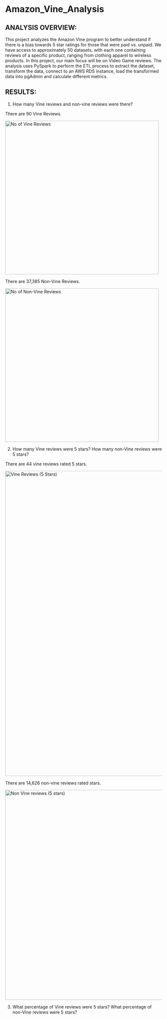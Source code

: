 # Amazon_Vine_Analysis

## ANALYSIS OVERVIEW:

This project analyzes the Amazon Vine program to better understand if there is a bias towards 5 star ratings for those that were paid vs. unpaid. We have access to approximately 50 datasets, with each one containing reviews of a specific product, ranging from clothing apparel to wireless products. In this project, our main focus will be on Video Game reviews. The analysis uses PySpark to perform the ETL process to extract the dataset, transform the data, connect to an AWS RDS instance, load the transformed data into pgAdmin and calculate different metrics.


## RESULTS:

1. How many Vine reviews and non-vine reviews were there? 

There are 90 Vine Reviews.


<img width="494" alt="No of Vine Reviews" src="https://user-images.githubusercontent.com/104735724/184511963-fb8016e6-5d10-4761-bf33-cd7a945d7903.png">



There are 37,385 Non-Vine Reviews.


<img width="494" alt="No of Non-Vine Reviews " src="https://user-images.githubusercontent.com/104735724/184511980-0d4e4301-da61-458e-9f09-2ecd7638967c.png">


2. How many Vine reviews were 5 stars? How many non-Vine reviews were 5 stars?

There are 44 vine reviews rated 5 stars.


<img width="981" alt="Vine Reviews (5 Stars)" src="https://user-images.githubusercontent.com/104735724/184512201-eaa42880-cffa-40b9-9511-2bb653939139.png">



There are 14,626 non-vine reviews rated stars. 


<img width="675" alt="Non Vine reviews (5 stars)" src="https://user-images.githubusercontent.com/104735724/184512562-6d0db5c0-09c0-4fc9-a06f-1305fb4a2500.png">



3. What percentage of Vine reviews were 5 stars? What percentage of non-Vine reviews were 5 stars?


